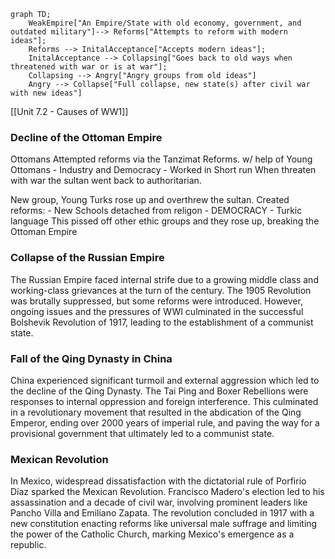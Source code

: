 ```mermaid
graph TD;
    WeakEmpire["An Empire/State with old economy, government, and outdated military"]--> Reforms["Attempts to reform with modern ideas"];
    Reforms --> InitalAcceptance["Accepts modern ideas"];
    InitalAcceptance --> Collapsing["Goes back to old ways when threatened with war or is at war"];
    Collapsing --> Angry["Angry groups from old ideas"]
    Angry --> Collapse["Full collapse, new state(s) after civil war with new ideas"]

```

[[Unit 7.2 - Causes of WW1]]


### Decline of the Ottoman Empire

Ottomans Attempted reforms via the Tanzimat Reforms. w/ help of Young Ottomans
	- Industry and Democracy
	- Worked in Short run
When threaten with war the sultan went back to authoritarian.

New group, Young Turks rose up and overthrew the sultan. Created reforms:
	- New Schools detached from religon
	- DEMOCRACY
	- Turkic language
This pissed off other ethic groups and they rose up, breaking the Ottoman Empire

### Collapse of the Russian Empire

The Russian Empire faced internal strife due to a growing middle class and working-class grievances at the turn of the century. The 1905 Revolution was brutally suppressed, but some reforms were introduced. However, ongoing issues and the pressures of WWI culminated in the successful Bolshevik Revolution of 1917, leading to the establishment of a communist state.

### Fall of the Qing Dynasty in China

China experienced significant turmoil and external aggression which led to the decline of the Qing Dynasty. The Tai Ping and Boxer Rebellions were responses to internal oppression and foreign interference. This culminated in a revolutionary movement that resulted in the abdication of the Qing Emperor, ending over 2000 years of imperial rule, and paving the way for a provisional government that ultimately led to a communist state.

### Mexican Revolution

In Mexico, widespread dissatisfaction with the dictatorial rule of Porfirio Díaz sparked the Mexican Revolution. Francisco Madero's election led to his assassination and a decade of civil war, involving prominent leaders like Pancho Villa and Emiliano Zapata. The revolution concluded in 1917 with a new constitution enacting reforms like universal male suffrage and limiting the power of the Catholic Church, marking Mexico's emergence as a republic.